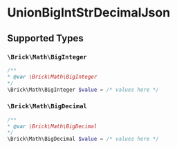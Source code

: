 # UnionBigIntStrDecimalJson


## Supported Types

### `\Brick\Math\BigInteger`

```php
/**
* @var \Brick\Math\BigInteger
*/
\Brick\Math\BigInteger $value = /* values here */
```

### `\Brick\Math\BigDecimal`

```php
/**
* @var \Brick\Math\BigDecimal
*/
\Brick\Math\BigDecimal $value = /* values here */
```

